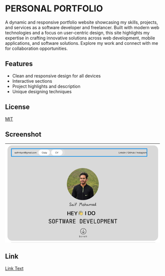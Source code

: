
# PERSONAL PORTFOLIO
A dynamic and responsive portfolio website showcasing my skills, projects, and services as a software developer and freelancer. Built with modern web technologies and a focus on user-centric design, this site highlights my expertise in crafting innovative solutions across web development, mobile applications, and software solutions. Explore my work and connect with me for collaboration opportunities.





## Features

- Clean and responsive design for all devices
- Interactive sections
- Project highlights and description 
- Unique designing techniques


## License

[MIT](https://choosealicense.com/licenses/mit/)


## Screenshot

![App Screenshot](./resources-for-web/Screenshot.png)

## Link
[Link Text](https://saifmk10.github.io/saif-s-portfolio/)












